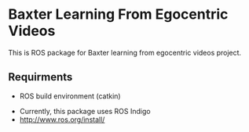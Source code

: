 Baxter Learning From Egocentric Videos
====================
This is ROS package for Baxter learning from egocentric videos project.

## Requirments

- ROS build environment (catkin)
* Currently, this package uses ROS Indigo
* http://www.ros.org/install/
